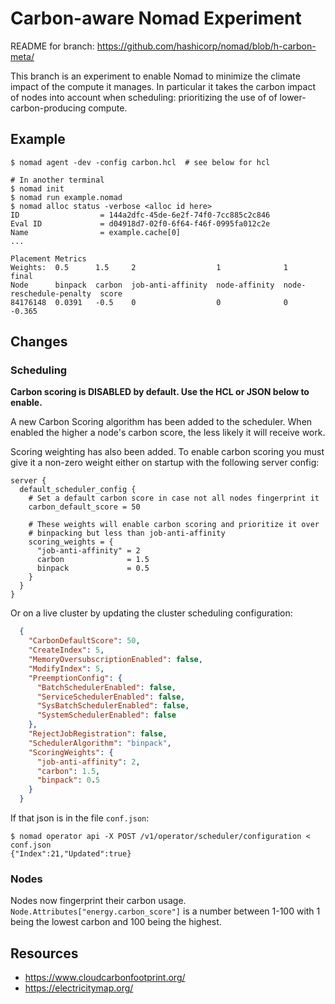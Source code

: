 # Carbon-aware Nomad Experiment

README for branch: https://github.com/hashicorp/nomad/blob/h-carbon-meta/

This branch is an experiment to enable Nomad to minimize the climate impact of
the compute it manages. In particular it takes the carbon impact of nodes into
account when scheduling: prioritizing the use of of lower-carbon-producing
compute.

## Example

```
$ nomad agent -dev -config carbon.hcl  # see below for hcl

# In another terminal
$ nomad init
$ nomad run example.nomad
$ nomad alloc status -verbose <alloc id here>
ID                  = 144a2dfc-45de-6e2f-74f0-7cc885c2c846
Eval ID             = d04918d7-02f0-6f64-f46f-0995fa012c2e
Name                = example.cache[0]
...

Placement Metrics
Weights:  0.5      1.5     2                  1              1                        final
Node      binpack  carbon  job-anti-affinity  node-affinity  node-reschedule-penalty  score
84176148  0.0391   -0.5    0                  0              0                        -0.365
```

## Changes

### Scheduling

**Carbon scoring is DISABLED by default. Use the HCL or JSON below to enable.**

A new Carbon Scoring algorithm has been added to the scheduler. When enabled
the higher a node's carbon score, the less likely it will receive work.

Scoring weighting has also been added. To enable carbon scoring you must give
it a non-zero weight either on startup with the following server config:

```hcl
server {
  default_scheduler_config {
    # Set a default carbon score in case not all nodes fingerprint it
    carbon_default_score = 50

    # These weights will enable carbon scoring and prioritize it over
    # binpacking but less than job-anti-affinity
    scoring_weights = {
      "job-anti-affinity" = 2
      carbon              = 1.5
      binpack             = 0.5
    }
  }
}
```

Or on a live cluster by updating the cluster scheduling configuration:

```json
  {
    "CarbonDefaultScore": 50,
    "CreateIndex": 5,
    "MemoryOversubscriptionEnabled": false,
    "ModifyIndex": 5,
    "PreemptionConfig": {
      "BatchSchedulerEnabled": false,
      "ServiceSchedulerEnabled": false,
      "SysBatchSchedulerEnabled": false,
      "SystemSchedulerEnabled": false
    },
    "RejectJobRegistration": false,
    "SchedulerAlgorithm": "binpack",
    "ScoringWeights": {
      "job-anti-affinity": 2,
      "carbon": 1.5,
      "binpack": 0.5
    }
  }
```

If that json is in the file `conf.json`:

```shell-session
$ nomad operator api -X POST /v1/operator/scheduler/configuration < conf.json
{"Index":21,"Updated":true}
```

### Nodes

Nodes now fingerprint their carbon usage.
`Node.Attributes["energy.carbon_score"]` is a number between 1-100 with 1 being
the lowest carbon and 100 being the highest.

## Resources

* https://www.cloudcarbonfootprint.org/
* https://electricitymap.org/
